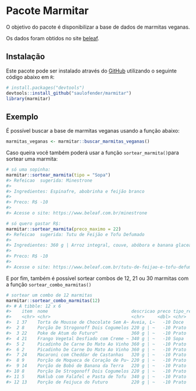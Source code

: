 
<!-- README.md is generated from README.Rmd. Please edit that file -->

# Pacote Marmitar

<!-- badges: start -->
<!-- badges: end -->

O objetivo do pacote é disponibilizar a base de dados de marmitas
veganas.

Os dados foram obtidos no site
[beleaf](https://www.beleaf.com.br/cardapio-marmitas-veganas).

## Instalação

Este pacote pode ser instalado através do [GitHub](https://github.com/)
utilizando o seguinte código abaixo em `R`:

``` r
# install.packages("devtools")
devtools::install_github("saulofender/marmitar")
library(marmitar)
```

## Exemplo

É possível buscar a base de marmitas veganas usando a função abaixo:

``` r
marmitas_veganas <- marmitar::buscar_marmitas_veganas()
```

Caso queira você também poderá usar a função `sortear_marmita()`para
sortear uma marmita:

``` r
# só uma sopinha:
marmitar::sortear_marmita(tipo = "Sopa")
#> Refeicao  sugerida: Minestrone 
#> 
#> Ingredientes: Espinafre, abobrinha e feijão branco 
#> 
#> Preco: R$ -10 
#> 
#> Acesse o site: https://www.beleaf.com.br/minestrone

# só quero gastar R$:
marmitar::sortear_marmita(preco_maximo = 22)
#> Refeicao  sugerida: Tutu de Feijão e Tofu Defumado 
#> 
#> Ingredientes: 360 g | Arroz integral, couve, abóbora e banana glaceadas 
#> 
#> Preco: R$ -10 
#> 
#> Acesse o site: https://www.beleaf.com.br/tutu-de-feijao-e-tofu-defumado
```

E por fim, também é possível sortear combos de 12, 21 ou 30 marmitas com
a função `sortear_combo_marmitas()`

``` r
# sortear um combo de 12 marmitas
marmitar::sortear_combo_marmitas(12)
#> # A tibble: 12 x 6
#>    item  nome                                descricao preco tipo_refeicao url  
#>    <chr> <chr>                               <chr>     <dbl> <chr>         <chr>
#>  1 37    Torta de Mousse de Chocolate Sem A~ Aveia, L~   -10 Doce          http~
#>  2 8     Porção De Strogonoff Dois Cogumelos 220 g | ~   -10 Prato         http~
#>  3 22    Poke de Atum do Futuro™             360 g | ~   -10 Prato         http~
#>  4 21    Frango Vegetal Desfiado com Creme ~ 340 g | ~   -10 Sopa          http~
#>  5 2     Picadinho De Carne Do Mato Ao Vinho 360 g | ~   -10 Prato         http~
#>  6 2     Picadinho De Carne Do Mato Ao Vinho 360 g | ~   -10 Prato         http~
#>  7 24    Macaroni com Cheddar de Castanhas   320 g | ~   -10 Prato         http~
#>  8 9     Porção de Moqueca de Coração de Pu~ 220 g | ~   -10 Prato         http~
#>  9 14    Porção de Bobó de Banana da Terra   220 g | ~   -10 Prato         http~
#> 10 8     Porção De Strogonoff Dois Cogumelos 220 g | ~   -10 Prato         http~
#> 11 5     Maklub com Falafel e Pasta de Tofu  340 g | ~   -10 Prato         http~
#> 12 13    Porção de Feijuca do Futuro         220 g | ~   -10 Prato         http~
```
